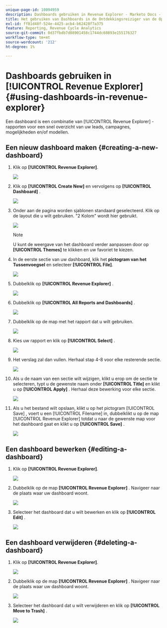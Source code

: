 ```yaml
---
unique-page-id: 10094959
description: Dashboards gebruiken in Revenue Explorer - Marketo Docs - Productdocumentatie
title: Het gebruiken van Dashboards in de Ontdekkingsreiziger van de Opbrengst
exl-id: ff81d48f-524e-4425-acb4-b62428f7a375
feature: Reporting, Revenue Cycle Analytics
source-git-commit: 0d37fbdb7d08901458c1744dc68893e155176327
workflow-type: tm+mt
source-wordcount: '212'
ht-degree: 1%

---
```


# Dashboards gebruiken in [!UICONTROL Revenue Explorer] {#using-dashboards-in-revenue-explorer}

Een dashboard is een combinatie van [!UICONTROL Revenue Explorer] -rapporten voor een snel overzicht van uw leads, campagnes, mogelijkheden en/of modellen.

## Een nieuw dashboard maken {#creating-a-new-dashboard}

1. Klik op **[!UICONTROL Revenue Explorer]**.

   ![](assets/one.png)

1. Klik op **[!UICONTROL Create New]** en vervolgens op **[!UICONTROL Dashboard]** .

   ![](assets/two.png)

1. Onder aan de pagina worden sjablonen standaard geselecteerd. Klik op de layout die u wilt gebruiken. &quot;2 Kolom&quot; wordt hier gebruikt.

   ![](assets/three.png)

   >[!NOTE]
   >
   >U kunt de weergave van het dashboard verder aanpassen door op **[!UICONTROL Themes]** te klikken en uw favoriet te kiezen.

1. In de eerste sectie van uw dashboard, klik het **pictogram van het Tussenvoegsel** en selecteer **[!UICONTROL File]**.

   ![](assets/four.png)

1. Dubbelklik op **[!UICONTROL Revenue Explorer]** .

   ![](assets/five.png)

1. Dubbelklik op **[!UICONTROL All Reports and Dashboards]** .

   ![](assets/six.png)

1. Dubbelklik op de map met het rapport dat u wilt gebruiken.

   ![](assets/seven.png)

1. Kies uw rapport en klik op **[!UICONTROL Select]** .

   ![](assets/eight.png)

1. Het verslag zal dan vullen. Herhaal stap 4-8 voor elke resterende sectie.

   ![](assets/nine.png)

1. Als u de naam van een sectie wilt wijzigen, klikt u erop om de sectie te selecteren, typt u de gewenste naam onder **[!UICONTROL Title]** en klikt u op **[!UICONTROL Apply]** . Herhaal deze bewerking voor elke sectie.

   ![](assets/ten.png)

1. Als u het bestand wilt opslaan, klikt u op het pictogram [!UICONTROL Save] , voert u een [!UICONTROL Filename] in, dubbelklikt u op de map [!UICONTROL Revenue Explorer] totdat u naar de gewenste map voor het dashboard gaat en klikt u op **[!UICONTROL Save]** .

   ![](assets/eleven.png)

## Een dashboard bewerken {#editing-a-dashboard}

1. Klik op **[!UICONTROL Revenue Explorer]**.

   ![](assets/one.png)

1. Dubbelklik op de map **[!UICONTROL Revenue Explorer]** . Navigeer naar de plaats waar uw dashboard woont.

   ![](assets/thirteen.png)

1. Selecteer het dashboard dat u wilt bewerken en klik op **[!UICONTROL Edit]** .

   ![](assets/fourteen.png)

## Een dashboard verwijderen {#deleting-a-dashboard}

1. Klik op **[!UICONTROL Revenue Explorer]**.

   ![](assets/one.png)

1. Dubbelklik op de map **[!UICONTROL Revenue Explorer]** . Navigeer naar de plaats waar uw dashboard woont.

   ![](assets/thirteen.png)

1. Selecteer het dashboard dat u wilt verwijderen en klik op **[!UICONTROL Move to Trash]** .

   ![](assets/fifteen.png)
